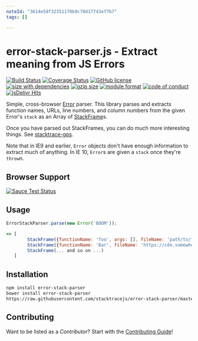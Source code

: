 ```yaml
---
noteId: "3614e58f323511f0b9c70d17743ef7b7"
tags: []

---
```


error-stack-parser.js - Extract meaning from JS Errors
===============
[![Build Status](https://img.shields.io/github/workflow/status/stacktracejs/error-stack-parser/Continuous%20Integration/master?logo=github&style=flat-square)](https://github.com/stacktracejs/error-stack-parser/actions?query=workflow%3AContinuous+Integration+branch%3Amaster)
[![Coverage Status](https://img.shields.io/coveralls/stacktracejs/error-stack-parser.svg?style=flat-square)](https://coveralls.io/r/stacktracejs/error-stack-parser?branch=master)
[![GitHub license](https://img.shields.io/github/license/stacktracejs/error-stack-parser.svg?style=flat-square)](https://opensource.org/licenses/MIT)
[![size with dependencies](https://img.shields.io/badge/size-4.8k-green.svg?style=flat-square)](https://github.com/stacktracejs/error-stack-parser/releases)
[![gzip size](https://img.shields.io/badge/gzipped-1.8k-green.svg?style=flat-square)](https://github.com/stacktracejs/error-stack-parser/releases)
[![module format](https://img.shields.io/badge/module%20format-umd-lightgrey.svg?style=flat-square&colorB=ff69b4)](https://github.com/stacktracejs/error-stack-parser/releases)
[![code of conduct](https://img.shields.io/badge/code%20of-conduct-lightgrey.svg?style=flat-square&colorB=ff69b4)](http://todogroup.org/opencodeofconduct/#stacktrace.js/me@eriwen.com)
[![jsDelivr Hits](https://data.jsdelivr.com/v1/package/npm/error-stack-parser/badge)](https://www.jsdelivr.com/package/npm/error-stack-parser)

Simple, cross-browser [Error](https://developer.mozilla.org/en-US/docs/Web/JavaScript/Reference/Global_Objects/Error) parser.
This library parses and extracts function names, URLs, line numbers, and column numbers from the given Error's `stack` as
an Array of [StackFrame](http://git.io/stackframe)s. 

Once you have parsed out StackFrames, you can do much more interesting things. See [stacktrace-gps](http://git.io/stacktrace-gps).

Note that in IE9 and earlier, `Error` objects don't have enough information to extract much of anything. In IE 10, `Error`s
are given a `stack` once they're `throw`n.

## Browser Support
[![Sauce Test Status](https://saucelabs.com/browser-matrix/stacktracejs.svg)](https://saucelabs.com/u/stacktracejs)

## Usage
```js
ErrorStackParser.parse(new Error('BOOM'));

=> [
        StackFrame({functionName: 'foo', args: [], fileName: 'path/to/file.js', lineNumber: 35, columnNumber: 79, isNative: false, isEval: false}),
        StackFrame({functionName: 'Bar', fileName: 'https://cdn.somewherefast.com/utils.min.js', lineNumber: 1, columnNumber: 832, isNative: false, isEval: false, isConstructor: true}),
        StackFrame(... and so on ...)
   ]
```

## Installation
```bash
npm install error-stack-parser
bower install error-stack-parser
https://raw.githubusercontent.com/stacktracejs/error-stack-parser/master/dist/error-stack-parser.min.js
```

## Contributing
Want to be listed as a *Contributor*? Start with the [Contributing Guide](.github/CONTRIBUTING.md)!

